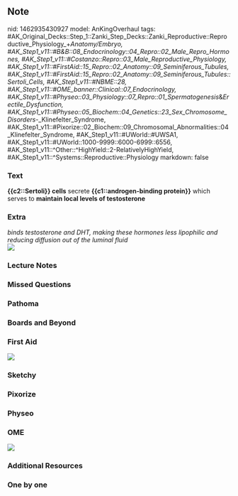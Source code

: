 ## Note
nid: 1462935430927
model: AnKingOverhaul
tags: #AK_Original_Decks::Step_1::Zanki_Step_Decks::Zanki_Reproductive::Reproductive_Physiology_+_Anatomy/Embryo, #AK_Step1_v11::#B&B::08_Endocrinology::04_Repro::02_Male_Repro_Hormones, #AK_Step1_v11::#Costanzo::Repro::03_Male_Reproductive_Physiology, #AK_Step1_v11::#FirstAid::15_Repro::02_Anatomy::09_Seminiferous_Tubules, #AK_Step1_v11::#FirstAid::15_Repro::02_Anatomy::09_Seminiferous_Tubules::Sertoli_Cells, #AK_Step1_v11::#NBME::28, #AK_Step1_v11::#OME_banner::Clinical::07_Endocrinology, #AK_Step1_v11::#Physeo::03_Physiology::07_Repro::01_Spermatogenesis_&_Erectile_Dysfunction, #AK_Step1_v11::#Physeo::05_Biochem::04_Genetics::23_Sex_Chromosome_Disorders_-_Klinefelter_Syndrome, #AK_Step1_v11::#Pixorize::02_Biochem::09_Chromosomal_Abnormalities::04_Klinefelter_Syndrome, #AK_Step1_v11::#UWorld::#UWSA1, #AK_Step1_v11::#UWorld::1000-9999::6000-6999::6556, #AK_Step1_v11::^Other::^HighYield::2-RelativelyHighYield, #AK_Step1_v11::^Systems::Reproductive::Physiology
markdown: false

### Text
<div>
  <div>
    <b>{{c2::Sertoli}} cells</b> secrete <b>{{c1::androgen-binding
    protein}}</b> which serves to <b>maintain local levels of
    testosterone</b>
  </div>
</div>

### Extra
<div>
  <i>binds testosterone and DHT, making these hormones less
  lipophilic and reducing diffusion out of the luminal fluid</i>
</div><img src="paste-268426866065832.jpg">

### Lecture Notes


### Missed Questions


### Pathoma


### Boards and Beyond


### First Aid
<img src="tmp29MIuE.png">

### Sketchy


### Pixorize


### Physeo


### OME
<div class="ome-widget">
  <a href=
  "https://onlinemeded.org/spa/endocrinology?ref=anki"><img src=
  "_OME_AnkiFlashcards_Topic_4.png"></a>
</div>

### Additional Resources


### One by one

